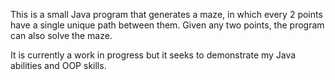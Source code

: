 This is a small Java program that generates a maze, in which every 2 points have a single unique path between them. Given any two points, the program can also solve the maze.

It is currently a work in progress but it seeks to demonstrate my Java abilities and OOP skills.
